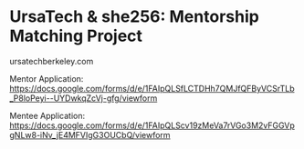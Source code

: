 # UrsaTech & she256: Mentorship Matching Project

ursatechberkeley.com

Mentor Application: https://docs.google.com/forms/d/e/1FAIpQLSfLCTDHh7QMJfQFByVCSrTLb_P8loPeyi--UYDwkqZcVj-gfg/viewform

Mentee Application: https://docs.google.com/forms/d/e/1FAIpQLScv19zMeVa7rVGo3M2vFGGVpgNLw8-iNv_jE4MFVIgG3OUCbQ/viewform
